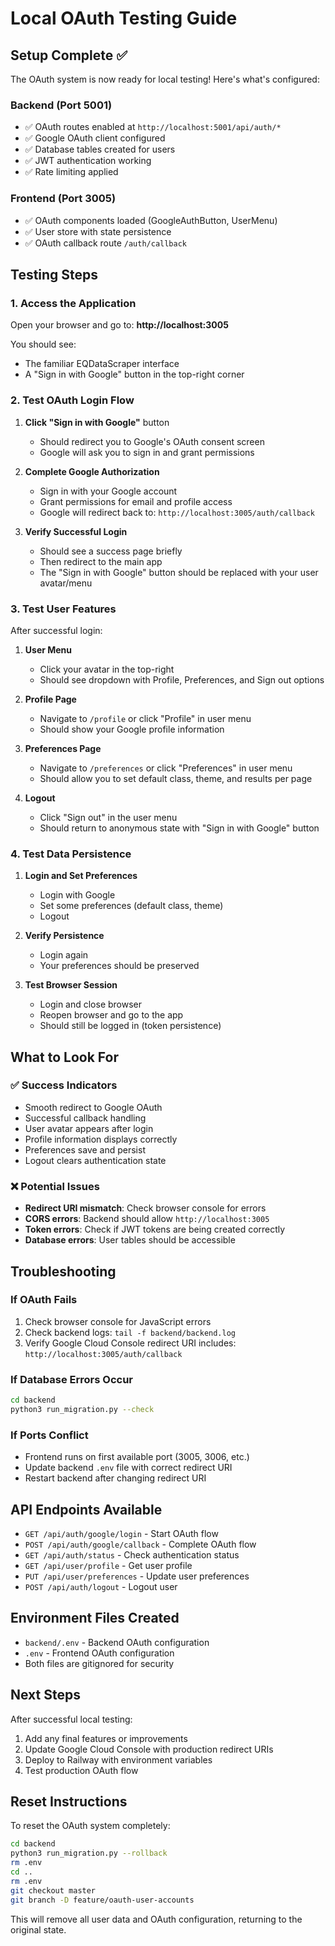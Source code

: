 # Local OAuth Testing Guide

## Setup Complete ✅

The OAuth system is now ready for local testing! Here's what's configured:

### Backend (Port 5001)
- ✅ OAuth routes enabled at `http://localhost:5001/api/auth/*`
- ✅ Google OAuth client configured
- ✅ Database tables created for users
- ✅ JWT authentication working
- ✅ Rate limiting applied

### Frontend (Port 3005)
- ✅ OAuth components loaded (GoogleAuthButton, UserMenu)
- ✅ User store with state persistence
- ✅ OAuth callback route `/auth/callback`

## Testing Steps

### 1. Access the Application
Open your browser and go to: **http://localhost:3005**

You should see:
- The familiar EQDataScraper interface
- A "Sign in with Google" button in the top-right corner

### 2. Test OAuth Login Flow

1. **Click "Sign in with Google"** button
   - Should redirect you to Google's OAuth consent screen
   - Google will ask you to sign in and grant permissions

2. **Complete Google Authorization**
   - Sign in with your Google account
   - Grant permissions for email and profile access
   - Google will redirect back to: `http://localhost:3005/auth/callback`

3. **Verify Successful Login**
   - Should see a success page briefly
   - Then redirect to the main app
   - The "Sign in with Google" button should be replaced with your user avatar/menu

### 3. Test User Features

After successful login:

1. **User Menu**
   - Click your avatar in the top-right
   - Should see dropdown with Profile, Preferences, and Sign out options

2. **Profile Page**
   - Navigate to `/profile` or click "Profile" in user menu
   - Should show your Google profile information

3. **Preferences Page**
   - Navigate to `/preferences` or click "Preferences" in user menu
   - Should allow you to set default class, theme, and results per page

4. **Logout**
   - Click "Sign out" in the user menu
   - Should return to anonymous state with "Sign in with Google" button

### 4. Test Data Persistence

1. **Login and Set Preferences**
   - Login with Google
   - Set some preferences (default class, theme)
   - Logout

2. **Verify Persistence**
   - Login again
   - Your preferences should be preserved

3. **Test Browser Session**
   - Login and close browser
   - Reopen browser and go to the app
   - Should still be logged in (token persistence)

## What to Look For

### ✅ Success Indicators
- Smooth redirect to Google OAuth
- Successful callback handling
- User avatar appears after login
- Profile information displays correctly
- Preferences save and persist
- Logout clears authentication state

### ❌ Potential Issues
- **Redirect URI mismatch**: Check browser console for errors
- **CORS errors**: Backend should allow `http://localhost:3005`
- **Token errors**: Check if JWT tokens are being created correctly
- **Database errors**: User tables should be accessible

## Troubleshooting

### If OAuth Fails
1. Check browser console for JavaScript errors
2. Check backend logs: `tail -f backend/backend.log`
3. Verify Google Cloud Console redirect URI includes: `http://localhost:3005/auth/callback`

### If Database Errors Occur
```bash
cd backend
python3 run_migration.py --check
```

### If Ports Conflict
- Frontend runs on first available port (3005, 3006, etc.)
- Update backend `.env` file with correct redirect URI
- Restart backend after changing redirect URI

## API Endpoints Available

- `GET /api/auth/google/login` - Start OAuth flow
- `POST /api/auth/google/callback` - Complete OAuth flow
- `GET /api/auth/status` - Check authentication status
- `GET /api/user/profile` - Get user profile
- `PUT /api/user/preferences` - Update user preferences
- `POST /api/auth/logout` - Logout user

## Environment Files Created

- `backend/.env` - Backend OAuth configuration
- `.env` - Frontend OAuth configuration
- Both files are gitignored for security

## Next Steps

After successful local testing:
1. Add any final features or improvements
2. Update Google Cloud Console with production redirect URIs
3. Deploy to Railway with environment variables
4. Test production OAuth flow

## Reset Instructions

To reset the OAuth system completely:
```bash
cd backend
python3 run_migration.py --rollback
rm .env
cd ..
rm .env
git checkout master
git branch -D feature/oauth-user-accounts
```

This will remove all user data and OAuth configuration, returning to the original state.